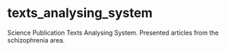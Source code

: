 # texts_analysing_system
Science Publication Texts Analysing System. Presented articles from the schizophrenia area.
